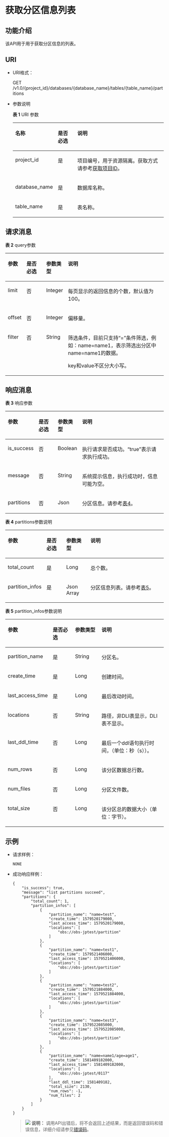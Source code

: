 # 获取分区信息列表<a name="dli_02_0250"></a>

## 功能介绍<a name="s4d7af3a55ba34cc0ad39319579f69b71"></a>

该API用于用于获取分区信息的列表。

## URI<a name="s4d10c112744f4d8298e08964081970c4"></a>

-   URI格式：

    GET /v1.0/\{project\_id\}/databases/\{database\_name\}/tables/\{table\_name\}/partitions

-   参数说明

    **表 1**  URI 参数

    <a name="zh-cn_topic_0069077903_table18989315"></a>
    <table><thead align="left"><tr id="zh-cn_topic_0069077903_row37144870"><th class="cellrowborder" valign="top" width="22.03%" id="mcps1.2.4.1.1"><p id="zh-cn_topic_0069077903_p621772417152"><a name="zh-cn_topic_0069077903_p621772417152"></a><a name="zh-cn_topic_0069077903_p621772417152"></a>名称</p>
    </th>
    <th class="cellrowborder" valign="top" width="13.600000000000001%" id="mcps1.2.4.1.2"><p id="zh-cn_topic_0069077903_p721818240153"><a name="zh-cn_topic_0069077903_p721818240153"></a><a name="zh-cn_topic_0069077903_p721818240153"></a>是否必选</p>
    </th>
    <th class="cellrowborder" valign="top" width="64.37%" id="mcps1.2.4.1.3"><p id="a86c116e114d44f4c8e5ce60e82d3b11f"><a name="a86c116e114d44f4c8e5ce60e82d3b11f"></a><a name="a86c116e114d44f4c8e5ce60e82d3b11f"></a>说明</p>
    </th>
    </tr>
    </thead>
    <tbody><tr id="row18156104824111"><td class="cellrowborder" valign="top" width="22.03%" headers="mcps1.2.4.1.1 "><p id="zh-cn_topic_0069077803_p43412436"><a name="zh-cn_topic_0069077803_p43412436"></a><a name="zh-cn_topic_0069077803_p43412436"></a>project_id</p>
    </td>
    <td class="cellrowborder" valign="top" width="13.600000000000001%" headers="mcps1.2.4.1.2 "><p id="zh-cn_topic_0069077803_p26746391"><a name="zh-cn_topic_0069077803_p26746391"></a><a name="zh-cn_topic_0069077803_p26746391"></a>是</p>
    </td>
    <td class="cellrowborder" valign="top" width="64.37%" headers="mcps1.2.4.1.3 "><p id="p1310472724012"><a name="p1310472724012"></a><a name="p1310472724012"></a>项目编号，用于资源隔离。获取方式请参考<a href="获取项目ID.md">获取项目ID</a>。</p>
    </td>
    </tr>
    <tr id="zh-cn_topic_0069077903_row42334793"><td class="cellrowborder" valign="top" width="22.03%" headers="mcps1.2.4.1.1 "><p id="zh-cn_topic_0069077903_p6566175"><a name="zh-cn_topic_0069077903_p6566175"></a><a name="zh-cn_topic_0069077903_p6566175"></a>database_name</p>
    </td>
    <td class="cellrowborder" valign="top" width="13.600000000000001%" headers="mcps1.2.4.1.2 "><p id="zh-cn_topic_0069077903_p62098166"><a name="zh-cn_topic_0069077903_p62098166"></a><a name="zh-cn_topic_0069077903_p62098166"></a>是</p>
    </td>
    <td class="cellrowborder" valign="top" width="64.37%" headers="mcps1.2.4.1.3 "><p id="p29276378145758"><a name="p29276378145758"></a><a name="p29276378145758"></a>数据库名称。</p>
    </td>
    </tr>
    <tr id="zh-cn_topic_0069077903_row38188964"><td class="cellrowborder" valign="top" width="22.03%" headers="mcps1.2.4.1.1 "><p id="zh-cn_topic_0069077903_p6298355"><a name="zh-cn_topic_0069077903_p6298355"></a><a name="zh-cn_topic_0069077903_p6298355"></a>table_name</p>
    </td>
    <td class="cellrowborder" valign="top" width="13.600000000000001%" headers="mcps1.2.4.1.2 "><p id="zh-cn_topic_0069077903_p40404735"><a name="zh-cn_topic_0069077903_p40404735"></a><a name="zh-cn_topic_0069077903_p40404735"></a>是</p>
    </td>
    <td class="cellrowborder" valign="top" width="64.37%" headers="mcps1.2.4.1.3 "><p id="p43359460145811"><a name="p43359460145811"></a><a name="p43359460145811"></a>表名称。</p>
    </td>
    </tr>
    </tbody>
    </table>


## 请求消息<a name="sba3aea1255394b83a6b44b56d1443424"></a>

**表 2**  query参数

<a name="table430655713019"></a>
<table><thead align="left"><tr id="row33073578303"><th class="cellrowborder" valign="top" width="11.1%" id="mcps1.2.5.1.1"><p id="p73071657173015"><a name="p73071657173015"></a><a name="p73071657173015"></a>参数</p>
</th>
<th class="cellrowborder" valign="top" width="12.690000000000001%" id="mcps1.2.5.1.2"><p id="p15307757113014"><a name="p15307757113014"></a><a name="p15307757113014"></a>是否必选</p>
</th>
<th class="cellrowborder" valign="top" width="12.83%" id="mcps1.2.5.1.3"><p id="p1930765773011"><a name="p1930765773011"></a><a name="p1930765773011"></a>参数类型</p>
</th>
<th class="cellrowborder" valign="top" width="63.38%" id="mcps1.2.5.1.4"><p id="p330795713018"><a name="p330795713018"></a><a name="p330795713018"></a>说明</p>
</th>
</tr>
</thead>
<tbody><tr id="row03071557103018"><td class="cellrowborder" valign="top" width="11.1%" headers="mcps1.2.5.1.1 "><p id="p587654133118"><a name="p587654133118"></a><a name="p587654133118"></a>limit</p>
</td>
<td class="cellrowborder" valign="top" width="12.690000000000001%" headers="mcps1.2.5.1.2 "><p id="p108761041163120"><a name="p108761041163120"></a><a name="p108761041163120"></a>否</p>
</td>
<td class="cellrowborder" valign="top" width="12.83%" headers="mcps1.2.5.1.3 "><p id="p187614117319"><a name="p187614117319"></a><a name="p187614117319"></a>Integer</p>
</td>
<td class="cellrowborder" valign="top" width="63.38%" headers="mcps1.2.5.1.4 "><p id="p820011813317"><a name="p820011813317"></a><a name="p820011813317"></a>每页显示的返回信息的个数，默认值为100。</p>
</td>
</tr>
<tr id="row9308057193016"><td class="cellrowborder" valign="top" width="11.1%" headers="mcps1.2.5.1.1 "><p id="p1026035618317"><a name="p1026035618317"></a><a name="p1026035618317"></a>offset</p>
</td>
<td class="cellrowborder" valign="top" width="12.690000000000001%" headers="mcps1.2.5.1.2 "><p id="p10260956133113"><a name="p10260956133113"></a><a name="p10260956133113"></a>否</p>
</td>
<td class="cellrowborder" valign="top" width="12.83%" headers="mcps1.2.5.1.3 "><p id="p4260135616314"><a name="p4260135616314"></a><a name="p4260135616314"></a>Integer</p>
</td>
<td class="cellrowborder" valign="top" width="63.38%" headers="mcps1.2.5.1.4 "><p id="p250916388336"><a name="p250916388336"></a><a name="p250916388336"></a>偏移量。</p>
</td>
</tr>
<tr id="row430810578303"><td class="cellrowborder" valign="top" width="11.1%" headers="mcps1.2.5.1.1 "><p id="p1658151613213"><a name="p1658151613213"></a><a name="p1658151613213"></a>filter</p>
</td>
<td class="cellrowborder" valign="top" width="12.690000000000001%" headers="mcps1.2.5.1.2 "><p id="p1458151633211"><a name="p1458151633211"></a><a name="p1458151633211"></a>否</p>
</td>
<td class="cellrowborder" valign="top" width="12.83%" headers="mcps1.2.5.1.3 "><p id="p14581216143217"><a name="p14581216143217"></a><a name="p14581216143217"></a>String</p>
</td>
<td class="cellrowborder" valign="top" width="63.38%" headers="mcps1.2.5.1.4 "><p id="p1027915528457"><a name="p1027915528457"></a><a name="p1027915528457"></a>筛选条件，目前只支持“=”条件筛选，例如：name=name1，表示筛选出分区中name=name1的数据。</p>
<p id="p1828025224515"><a name="p1828025224515"></a><a name="p1828025224515"></a>key和value不区分大小写。</p>
</td>
</tr>
</tbody>
</table>

## 响应消息<a name="s3b91e8001c304b1fab9451feec878c3e"></a>

**表 3**  响应参数

<a name="zh-cn_topic_0069077903_table27982971"></a>
<table><thead align="left"><tr id="zh-cn_topic_0069077903_row46534355"><th class="cellrowborder" valign="top" width="15.509999999999998%" id="mcps1.2.5.1.1"><p id="a8492bb7ea9aa47d1a50c3370cc8fd80c"><a name="a8492bb7ea9aa47d1a50c3370cc8fd80c"></a><a name="a8492bb7ea9aa47d1a50c3370cc8fd80c"></a>参数</p>
</th>
<th class="cellrowborder" valign="top" width="13.059999999999999%" id="mcps1.2.5.1.2"><p id="p134002501736"><a name="p134002501736"></a><a name="p134002501736"></a>是否必选</p>
</th>
<th class="cellrowborder" valign="top" width="13.089999999999998%" id="mcps1.2.5.1.3"><p id="ad5d73f500bd941708658fac31c1a15cb"><a name="ad5d73f500bd941708658fac31c1a15cb"></a><a name="ad5d73f500bd941708658fac31c1a15cb"></a>参数类型</p>
</th>
<th class="cellrowborder" valign="top" width="58.34%" id="mcps1.2.5.1.4"><p id="zh-cn_topic_0069077903_p669144151612"><a name="zh-cn_topic_0069077903_p669144151612"></a><a name="zh-cn_topic_0069077903_p669144151612"></a>说明</p>
</th>
</tr>
</thead>
<tbody><tr id="zh-cn_topic_0069077903_row48222793"><td class="cellrowborder" valign="top" width="15.509999999999998%" headers="mcps1.2.5.1.1 "><p id="zh-cn_topic_0069077903_p13732189"><a name="zh-cn_topic_0069077903_p13732189"></a><a name="zh-cn_topic_0069077903_p13732189"></a>is_success</p>
</td>
<td class="cellrowborder" valign="top" width="13.059999999999999%" headers="mcps1.2.5.1.2 "><p id="p9400850732"><a name="p9400850732"></a><a name="p9400850732"></a>否</p>
</td>
<td class="cellrowborder" valign="top" width="13.089999999999998%" headers="mcps1.2.5.1.3 "><p id="zh-cn_topic_0069077903_p36799834"><a name="zh-cn_topic_0069077903_p36799834"></a><a name="zh-cn_topic_0069077903_p36799834"></a>Boolean</p>
</td>
<td class="cellrowborder" valign="top" width="58.34%" headers="mcps1.2.5.1.4 "><p id="p1096242814143"><a name="p1096242814143"></a><a name="p1096242814143"></a>执行请求是否成功。<span class="parmvalue" id="parmvalue5716630816104"><a name="parmvalue5716630816104"></a><a name="parmvalue5716630816104"></a>“true”</span>表示请求执行成功。</p>
</td>
</tr>
<tr id="zh-cn_topic_0069077903_row50642479"><td class="cellrowborder" valign="top" width="15.509999999999998%" headers="mcps1.2.5.1.1 "><p id="zh-cn_topic_0069077903_p8400114"><a name="zh-cn_topic_0069077903_p8400114"></a><a name="zh-cn_topic_0069077903_p8400114"></a>message</p>
</td>
<td class="cellrowborder" valign="top" width="13.059999999999999%" headers="mcps1.2.5.1.2 "><p id="p134001150234"><a name="p134001150234"></a><a name="p134001150234"></a>否</p>
</td>
<td class="cellrowborder" valign="top" width="13.089999999999998%" headers="mcps1.2.5.1.3 "><p id="zh-cn_topic_0069077903_p16771545"><a name="zh-cn_topic_0069077903_p16771545"></a><a name="zh-cn_topic_0069077903_p16771545"></a>String</p>
</td>
<td class="cellrowborder" valign="top" width="58.34%" headers="mcps1.2.5.1.4 "><p id="p3962132820148"><a name="p3962132820148"></a><a name="p3962132820148"></a>系统提示信息，执行成功时，信息可能为空。</p>
</td>
</tr>
<tr id="zh-cn_topic_0069077903_row12643388"><td class="cellrowborder" valign="top" width="15.509999999999998%" headers="mcps1.2.5.1.1 "><p id="p532113503362"><a name="p532113503362"></a><a name="p532113503362"></a>partitions</p>
</td>
<td class="cellrowborder" valign="top" width="13.059999999999999%" headers="mcps1.2.5.1.2 "><p id="p1832114503360"><a name="p1832114503360"></a><a name="p1832114503360"></a>否</p>
</td>
<td class="cellrowborder" valign="top" width="13.089999999999998%" headers="mcps1.2.5.1.3 "><p id="p732115011365"><a name="p732115011365"></a><a name="p732115011365"></a>Json</p>
</td>
<td class="cellrowborder" valign="top" width="58.34%" headers="mcps1.2.5.1.4 "><p id="p6347111617373"><a name="p6347111617373"></a><a name="p6347111617373"></a>分区信息。请参考<a href="#table10945172033612">表4</a>。</p>
</td>
</tr>
</tbody>
</table>

**表 4**  partitions参数说明

<a name="table10945172033612"></a>
<table><thead align="left"><tr id="row894682073619"><th class="cellrowborder" valign="top" width="20.72%" id="mcps1.2.5.1.1"><p id="p494652017368"><a name="p494652017368"></a><a name="p494652017368"></a>参数</p>
</th>
<th class="cellrowborder" valign="top" width="12.94%" id="mcps1.2.5.1.2"><p id="p794652043616"><a name="p794652043616"></a><a name="p794652043616"></a>是否必选</p>
</th>
<th class="cellrowborder" valign="top" width="15.590000000000002%" id="mcps1.2.5.1.3"><p id="p8946152063618"><a name="p8946152063618"></a><a name="p8946152063618"></a>参数类型</p>
</th>
<th class="cellrowborder" valign="top" width="50.74999999999999%" id="mcps1.2.5.1.4"><p id="p2946112073619"><a name="p2946112073619"></a><a name="p2946112073619"></a>说明</p>
</th>
</tr>
</thead>
<tbody><tr id="row10947132016367"><td class="cellrowborder" valign="top" width="20.72%" headers="mcps1.2.5.1.1 "><p id="p1952864354317"><a name="p1952864354317"></a><a name="p1952864354317"></a>total_count</p>
</td>
<td class="cellrowborder" valign="top" width="12.94%" headers="mcps1.2.5.1.2 "><p id="p452884344317"><a name="p452884344317"></a><a name="p452884344317"></a>是</p>
</td>
<td class="cellrowborder" valign="top" width="15.590000000000002%" headers="mcps1.2.5.1.3 "><p id="p185281843144319"><a name="p185281843144319"></a><a name="p185281843144319"></a>Long</p>
</td>
<td class="cellrowborder" valign="top" width="50.74999999999999%" headers="mcps1.2.5.1.4 "><p id="p1827174364817"><a name="p1827174364817"></a><a name="p1827174364817"></a>总个数。</p>
</td>
</tr>
<tr id="row16947162083616"><td class="cellrowborder" valign="top" width="20.72%" headers="mcps1.2.5.1.1 "><p id="p1652814384310"><a name="p1652814384310"></a><a name="p1652814384310"></a>partition_infos</p>
</td>
<td class="cellrowborder" valign="top" width="12.94%" headers="mcps1.2.5.1.2 "><p id="p652834314315"><a name="p652834314315"></a><a name="p652834314315"></a>是</p>
</td>
<td class="cellrowborder" valign="top" width="15.590000000000002%" headers="mcps1.2.5.1.3 "><p id="p25281643194312"><a name="p25281643194312"></a><a name="p25281643194312"></a>Json Array</p>
</td>
<td class="cellrowborder" valign="top" width="50.74999999999999%" headers="mcps1.2.5.1.4 "><p id="p38041639174920"><a name="p38041639174920"></a><a name="p38041639174920"></a>分区信息列表。请参考<a href="#table118615164215">表5</a>。</p>
</td>
</tr>
</tbody>
</table>

**表 5**  partition\_infos参数说明

<a name="table118615164215"></a>
<table><thead align="left"><tr id="row486214111423"><th class="cellrowborder" valign="top" width="23.06%" id="mcps1.2.5.1.1"><p id="p2086211124218"><a name="p2086211124218"></a><a name="p2086211124218"></a>参数</p>
</th>
<th class="cellrowborder" valign="top" width="15.129999999999999%" id="mcps1.2.5.1.2"><p id="p17862117422"><a name="p17862117422"></a><a name="p17862117422"></a>是否必选</p>
</th>
<th class="cellrowborder" valign="top" width="17.36%" id="mcps1.2.5.1.3"><p id="p14862816420"><a name="p14862816420"></a><a name="p14862816420"></a>参数类型</p>
</th>
<th class="cellrowborder" valign="top" width="44.45%" id="mcps1.2.5.1.4"><p id="p1586231144211"><a name="p1586231144211"></a><a name="p1586231144211"></a>说明</p>
</th>
</tr>
</thead>
<tbody><tr id="row11862111194213"><td class="cellrowborder" valign="top" width="23.06%" headers="mcps1.2.5.1.1 "><p id="p19306112916532"><a name="p19306112916532"></a><a name="p19306112916532"></a>partition_name</p>
</td>
<td class="cellrowborder" valign="top" width="15.129999999999999%" headers="mcps1.2.5.1.2 "><p id="p6306122913539"><a name="p6306122913539"></a><a name="p6306122913539"></a>是</p>
</td>
<td class="cellrowborder" valign="top" width="17.36%" headers="mcps1.2.5.1.3 "><p id="p103061929195313"><a name="p103061929195313"></a><a name="p103061929195313"></a>String</p>
</td>
<td class="cellrowborder" valign="top" width="44.45%" headers="mcps1.2.5.1.4 "><p id="p4899242175516"><a name="p4899242175516"></a><a name="p4899242175516"></a>分区名。</p>
</td>
</tr>
<tr id="row88632164218"><td class="cellrowborder" valign="top" width="23.06%" headers="mcps1.2.5.1.1 "><p id="p1430672915531"><a name="p1430672915531"></a><a name="p1430672915531"></a>create_time</p>
</td>
<td class="cellrowborder" valign="top" width="15.129999999999999%" headers="mcps1.2.5.1.2 "><p id="p14306112919530"><a name="p14306112919530"></a><a name="p14306112919530"></a>是</p>
</td>
<td class="cellrowborder" valign="top" width="17.36%" headers="mcps1.2.5.1.3 "><p id="p123061229175311"><a name="p123061229175311"></a><a name="p123061229175311"></a>Long</p>
</td>
<td class="cellrowborder" valign="top" width="44.45%" headers="mcps1.2.5.1.4 "><p id="p2634133418554"><a name="p2634133418554"></a><a name="p2634133418554"></a>创建时间。</p>
</td>
</tr>
<tr id="row1786311194214"><td class="cellrowborder" valign="top" width="23.06%" headers="mcps1.2.5.1.1 "><p id="p430711295539"><a name="p430711295539"></a><a name="p430711295539"></a>last_access_time</p>
</td>
<td class="cellrowborder" valign="top" width="15.129999999999999%" headers="mcps1.2.5.1.2 "><p id="p10307202925320"><a name="p10307202925320"></a><a name="p10307202925320"></a>是</p>
</td>
<td class="cellrowborder" valign="top" width="17.36%" headers="mcps1.2.5.1.3 "><p id="p11307132925317"><a name="p11307132925317"></a><a name="p11307132925317"></a>Long</p>
</td>
<td class="cellrowborder" valign="top" width="44.45%" headers="mcps1.2.5.1.4 "><p id="p1122892416559"><a name="p1122892416559"></a><a name="p1122892416559"></a>最后改动时间。</p>
</td>
</tr>
<tr id="row08632115427"><td class="cellrowborder" valign="top" width="23.06%" headers="mcps1.2.5.1.1 "><p id="p8307129125315"><a name="p8307129125315"></a><a name="p8307129125315"></a>locations</p>
</td>
<td class="cellrowborder" valign="top" width="15.129999999999999%" headers="mcps1.2.5.1.2 "><p id="p1307329125315"><a name="p1307329125315"></a><a name="p1307329125315"></a>否</p>
</td>
<td class="cellrowborder" valign="top" width="17.36%" headers="mcps1.2.5.1.3 "><p id="p1307152918533"><a name="p1307152918533"></a><a name="p1307152918533"></a>String</p>
</td>
<td class="cellrowborder" valign="top" width="44.45%" headers="mcps1.2.5.1.4 "><p id="p197475712544"><a name="p197475712544"></a><a name="p197475712544"></a>路径，非DLI表显示，DLI表不显示。</p>
</td>
</tr>
<tr id="row1113174118427"><td class="cellrowborder" valign="top" width="23.06%" headers="mcps1.2.5.1.1 "><p id="p1871217718435"><a name="p1871217718435"></a><a name="p1871217718435"></a>last_ddl_time</p>
</td>
<td class="cellrowborder" valign="top" width="15.129999999999999%" headers="mcps1.2.5.1.2 "><p id="p77121975432"><a name="p77121975432"></a><a name="p77121975432"></a>否</p>
</td>
<td class="cellrowborder" valign="top" width="17.36%" headers="mcps1.2.5.1.3 "><p id="p5712177174310"><a name="p5712177174310"></a><a name="p5712177174310"></a>Long</p>
</td>
<td class="cellrowborder" valign="top" width="44.45%" headers="mcps1.2.5.1.4 "><p id="p207121675434"><a name="p207121675434"></a><a name="p207121675434"></a>最后一个ddl语句执行时间，（单位：秒（s））。</p>
</td>
</tr>
<tr id="row9145419425"><td class="cellrowborder" valign="top" width="23.06%" headers="mcps1.2.5.1.1 "><p id="p17712873431"><a name="p17712873431"></a><a name="p17712873431"></a>num_rows</p>
</td>
<td class="cellrowborder" valign="top" width="15.129999999999999%" headers="mcps1.2.5.1.2 "><p id="p17131575438"><a name="p17131575438"></a><a name="p17131575438"></a>否</p>
</td>
<td class="cellrowborder" valign="top" width="17.36%" headers="mcps1.2.5.1.3 "><p id="p18713197154310"><a name="p18713197154310"></a><a name="p18713197154310"></a>Long</p>
</td>
<td class="cellrowborder" valign="top" width="44.45%" headers="mcps1.2.5.1.4 "><p id="p3713197194317"><a name="p3713197194317"></a><a name="p3713197194317"></a>该分区数据总行数。</p>
</td>
</tr>
<tr id="row2143419426"><td class="cellrowborder" valign="top" width="23.06%" headers="mcps1.2.5.1.1 "><p id="p19713197164319"><a name="p19713197164319"></a><a name="p19713197164319"></a>num_files</p>
</td>
<td class="cellrowborder" valign="top" width="15.129999999999999%" headers="mcps1.2.5.1.2 "><p id="p67135784313"><a name="p67135784313"></a><a name="p67135784313"></a>否</p>
</td>
<td class="cellrowborder" valign="top" width="17.36%" headers="mcps1.2.5.1.3 "><p id="p47132794315"><a name="p47132794315"></a><a name="p47132794315"></a>Long</p>
</td>
<td class="cellrowborder" valign="top" width="44.45%" headers="mcps1.2.5.1.4 "><p id="p13714974433"><a name="p13714974433"></a><a name="p13714974433"></a>分区文件数。</p>
</td>
</tr>
<tr id="row19150415429"><td class="cellrowborder" valign="top" width="23.06%" headers="mcps1.2.5.1.1 "><p id="p87144713439"><a name="p87144713439"></a><a name="p87144713439"></a>total_size</p>
</td>
<td class="cellrowborder" valign="top" width="15.129999999999999%" headers="mcps1.2.5.1.2 "><p id="p16714578436"><a name="p16714578436"></a><a name="p16714578436"></a>否</p>
</td>
<td class="cellrowborder" valign="top" width="17.36%" headers="mcps1.2.5.1.3 "><p id="p37142754314"><a name="p37142754314"></a><a name="p37142754314"></a>Long</p>
</td>
<td class="cellrowborder" valign="top" width="44.45%" headers="mcps1.2.5.1.4 "><p id="p10714117164314"><a name="p10714117164314"></a><a name="p10714117164314"></a>该分区总的数据大小（单位：字节）。</p>
</td>
</tr>
</tbody>
</table>

## 示例<a name="section41378223152310"></a>

-   请求样例：

    ```
    NONE
    ```

-   成功响应样例：

    ```
    {
        "is_success": true,
        "message": "list partitions succeed",
        "partitions": {
            "total_count": 1,
            "partition_infos": [
                {
                    "partition_name": "name=test",
                    "create_time": 1579520179000,
                    "last_access_time": 1579520179000,
                    "locations": [
                        "obs://obs-jptest/partition"
                    ]
                },
                {
                    "partition_name": "name=test1",
                    "create_time": 1579521406000,
                    "last_access_time": 1579521406000,
                    "locations": [
                        "obs://obs-jptest/partition"
                    ]
                },
                {
                    "partition_name": "name=test2",
                    "create_time": 1579521884000,
                    "last_access_time": 1579521884000,
                    "locations": [
                        "obs://obs-jptest/partition"
                    ]
                },
                {
                    "partition_name": "name=test3",
                    "create_time": 1579522085000,
                    "last_access_time": 1579522085000,
                    "locations": [
                        "obs://obs-jptest/partition"
                    ]
                },
                {
                    "partition_name": "name=name1/age=age1",
                    "create_time": 1581409182000,
                    "last_access_time": 1581409182000,
                    "locations": [
                        "obs://obs-jptest/0117"
                    ],
                    "last_ddl_time": 1581409182,
                    "total_size": 2130,
                    "num_rows": -1,
                    "num_files": 2
                }
            ]
        }
    }
    ```

    >![](public_sys-resources/icon-note.gif) **说明：** 
    >调用API出错后，将不会返回上述结果，而是返回错误码和错误信息，详细介绍请参见[错误码](错误码.md)。


